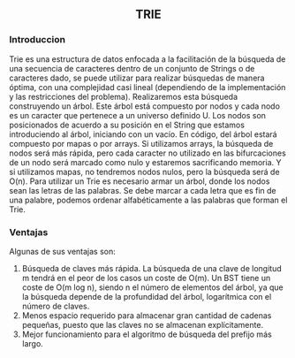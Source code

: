 <div align="center">
  
  ## TRIE
 
 
    
</div>

### Introduccion
 
</ol>
    Trie es una estructura de datos enfocada a la facilitación de la búsqueda de una secuencia de caracteres dentro de un conjunto de Strings o de caracteres dado, se puede utilizar para realizar búsquedas de manera óptima, con una complejidad casi lineal (dependiendo de la implementación y las restricciones del problema).
    Realizaremos esta búsqueda construyendo un árbol. Este árbol está compuesto por nodos y cada nodo es un caracter que pertenece a un universo definido U. Los nodos son posicionados de acuerdo a su posición en el String que estamos introduciendo al árbol, iniciando con un vacío.
    En código, del árbol estará compuesto por mapas o por arrays. Si utilizamos arrays, la búsqueda de nodos será más rápida, pero cada caracter no utilizado en las bifurcaciones de un nodo será marcado como nulo y estaremos sacrificando memoria. Y si utilizamos mapas, no tendremos nodos nulos, pero la búsqueda será de O(n).
Para utilizar un Trie es necesario armar un árbol, donde los nodos sean las letras de las palabras. Se debe marcar a cada letra que es fin de una palabre, podemos ordenar alfabéticamente a las palabras que forman el Trie.

### Ventajas
Algunas de sus ventajas son:

1) Búsqueda de claves más rápida. La búsqueda de una clave de longitud m tendrá en el peor de los casos un coste de O(m). Un BST tiene un coste de O(m log n), siendo n el número de elementos del árbol, ya que la búsqueda depende de la profundidad del árbol, logarítmica con el número de claves.
2) Menos espacio requerido para almacenar gran cantidad de cadenas pequeñas, puesto que las claves no se almacenan explícitamente.
3) Mejor funcionamiento para el algoritmo de búsqueda del prefijo más largo.

</div>
